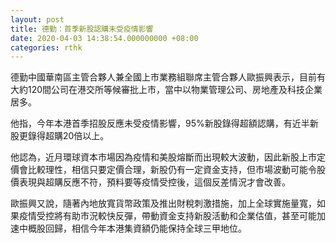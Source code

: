 ```yaml
---
layout: post
title: 德勤：首季新股認購未受疫情影響
date: 2020-04-03 14:38:54.000000000 +08:00
categories: rthk
---
```


德勤中國華南區主管合夥人兼全國上市業務組聯席主管合夥人歐振興表示，目前有大約120間公司在港交所等候審批上市，當中以物業管理公司、房地產及科技企業居多。

他指，今年本港首季招股反應未受疫情影響，95%新股錄得超額認購，有近半新股更錄得超購20倍以上。

他認為，近月環球資本市場因為疫情和美股熔斷而出現較大波動，因此新股上市定價會比較理性，相信只要定價合理，新股仍有一定資金支持，但市場波動可能令股價表現與超購反應不符，預料要等疫情受控後，這個反差情況才會改善。

歐振興又說，隨著內地放寬貨幣政策及推出財稅刺激措施，加上全球實施量寬，如果疫情受控將有助市況較快反彈，帶動資金支持新股活動和企業估值，甚至可能加速中概股回歸，相信今年本港集資額仍能保持全球三甲地位。
